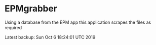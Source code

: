 # EPMgrabber
Using a database from the EPM app this application scrapes the files as required


Latest backup: Sun Oct 6 18:24:01 UTC 2019
